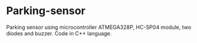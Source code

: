 # Parking-sensor
Parking sensor using microcontroller ATMEGA328P, HC-SP04 module, two diodes and buzzer. Code in C++ language.
